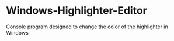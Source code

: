 # Windows-Highlighter-Editor
Console program designed to change the color of the highlighter in Windows
